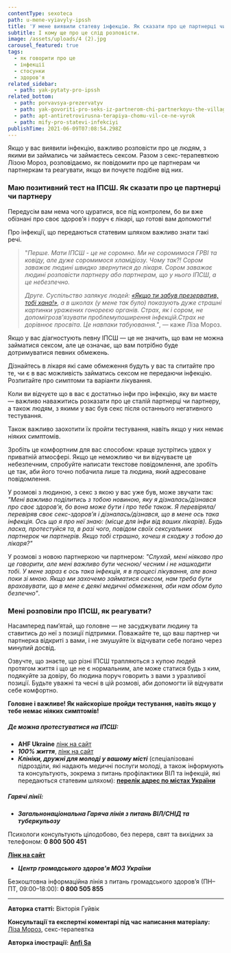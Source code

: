 ```yaml
---
contentType: sexoteca
path: u-mene-vyiavyly-ipssh
title: 'У мене виявили статеву інфекцію. Як сказати про це партнерці чи партнеру? '
subtitle: І кому ще про це слід розповісти.
image: /assets/uploads/4 (2).jpg
carousel_featured: true
tags:
  - як говорити про це
  - інфекції
  - стосунки
  - здоров'я
related_sidebar:
  - path: yak-pytaty-pro-ipssh
related_bottom:
  - path: porvavsya-prezervatyv
  - path: yak-govoriti-pro-seks-iz-partnerom-chi-partnerkoyu-the-village
  - path: apt-antiretrovirusna-terapiya-chomu-vil-ce-ne-vyrok
  - path: mify-pro-statevi-infekciyi
publishTime: 2021-06-09T07:08:54.298Z
---
```

Якщо у вас виявили інфекцію, важливо розповісти про це людям, з якими ви займались чи займаєтесь сексом. Разом з секс-терапевткою Лізою Мороз, розповідаємо, як повідомити про це партнерам чи партнеркам та реагувати, якщо ви почуєте подібне від них. 



### Маю позитивний тест на ІПСШ. Як сказати про це партнерці чи партнеру

<!--StartFragment-->

Передусім вам нема чого цуратися, все під контролем, бо ви вже обізнані про своє здоров’я і поруч є лікарі, що готові вам допомогти!

Про інфекції, що передаються статевим шляхом важливо знати такі речі.

> "*Перше. Мати ІПСШ - це не соромно. Ми не соромимося ГРВІ та ковіду, але дуже соромимося хламідіозу. Чому так?! Сором заважає людині швидко звернутися до лікаря. Сором заважає людині розповісти партнеру або партнерам, що у нього ІПСШ, а це небезпечно.*
>
> *Друге. Суспільство залякує людей: [«Якщо ти забув презерватив, тобі хана!»](https://vpershe.com/articles/porvavsya-prezervatyv), а в школах (у мене так було) показують дуже страшні картинки уражених гонореєю органів. Страх, як і сором, не допомігрозв'язувати проблемупоширення інфекцій.Страх не дорівнює просвіта. Це навпаки табуювання."*, — каже Ліза Мороз.

Якщо у вас діагностують певну ІПСШ — це не значить, що вам не можна займатися сексом, але це означає, що вам потрібно буде дотримуватися певних обмежень.

Дізнайтесь в лікаря які саме обмеження будуть у вас та спитайте про те, чи є в вас можливість займатись сексом не передаючи інфекцію. Розпитайте про симптоми та варіанти лікування.

Коли ви відчуєте що в вас є достатньо інфи про інфекцію, яку ви маєте — важливо наважитись розказати про це сталій партнерці чи партнеру, а також людям, з якими у вас був секс після останнього негативного тестування.

Також важливо заохотити їх пройти тестування, навіть якщо у них немає ніяких симптомів.

Зробіть це комфортним для вас способом: краще зустрітись удвох у приватній атмосфері. Якщо це неможливо чи ви відчуваєте це небезпечним, спробуйте написати текстове повідомлення, але зробіть це так, аби його точно побачила лише та людина, який адресоване повідомлення.

У розмові з людиною, з секс з якою у вас уже був, може звучати так: *"Мені важливо поділитись з тобою новиною, яку я дізналась/дізнався про своє здоров’я, бо вона може бути і про тебе також. Я перевіряла/перевіряв своє секс-здоров’я і дізналась/дізнався, що в мене ось така інфекція. Ось що я про неї знаю: (місце для інфи від ваших лікарів). Будь ласка, протестуйся та, в разі чого, повідом своїх сексуальних партнерок чи партнерів. Якщо тобі страшно, хочеш я сходжу з тобою до лікаря?"*

У розмові з новою партнеркою чи партнером: *"Слухай, мені ніяково про це говорити, але мені важливо бути чесною/ чесним і не нашкодити тобі. У мене зараз є ось така інфекція, я в процесі лікування, але вона поки зі мною. Якщо ми захочемо займатися сексом, нам треба бути враховувати, що в мене є деякі медичні обмеження, аби нам обом було безпечно"*.

<!--EndFragment-->

<!--StartFragment-->

### Мені розповіли про ІПСШ, як реагувати?



Насамперед пам’ятай, що головне — не засуджувати людину та ставитись до неї з позиції підтримки. Поважайте те, що ваш партнер чи партнерка відкриті з вами, і не змушуйте їх відчувати себе погано через минулий досвід.

Озвучте, що знаєте, що різні ІПСШ трапляються з купою людей протягом життя і що це не є нормальним, але може статися будь з ким, подякуйте за довіру, бо людина поруч говорить з вами з уразливої позиції. Будьте уважні та чесні в цій розмові, аби допомогти їй відчувати себе комфортно.

<!--StartFragment-->

**Головне і важливе! Як найскоріше пройди тестування, навіть якщо у тебе немає ніяких симптомів!**

<!--EndFragment-->

##### Де можна протестуватися на ІПСШ:

* **AHF Ukraine** [лінк на сайт](https://freehivtest.org.ua/uk/ahf-ukraine-uk/)
* ***100% життя***, [лінк на сайт](https://network.org.ua/)
* ***Клініки, дружні для молоді у вашому місті*** (спеціалізовані підрозділи, які надають медичні послуги молоді, а також інформують та консультують, зокрема з питань профілактики ВІЛ та інфекцій, які передаються статевим шляхом): **[перелік адрес по містах України](http://kdm-ldd.org.ua/kdm/?tab=2&subtab=1&submenu=17&entity=133)**

##### Гарячі лінії:

* ***Загальнонаціональна Гаряча лінія з питань ВІЛ/СНІД та туберкульозу***

Психологи консультують цілодобово, без перерв, свят та вихідних за телефоном: **0 800 500 451** 

**[Лінк на сайт](https://www.helpme.com.ua/ua/vil/diagnostic/default.html)**

* ***Центр громадського здоров'я МОЗ України***

Безкоштовна інформаційна лінія з питань громадського здоров’я (ПН–ПТ, 09:00–18:00): **0 800 505 855**

<!--EndFragment-->

<!--StartFragment-->

- - -

<!--EndFragment--><!--StartFragment-->

**Авторка статті:** Вікторія Гуйвік

**Консультації та експертні коментарі під час написання матеріалу:** [Ліза Мороз](https://www.instagram.com/lizi.mz), секс-терапевтка

**Авторка ілюстрації: [Anfi Sa](https://www.instagram.com/anfisa.online)**

<!--EndFragment-->
